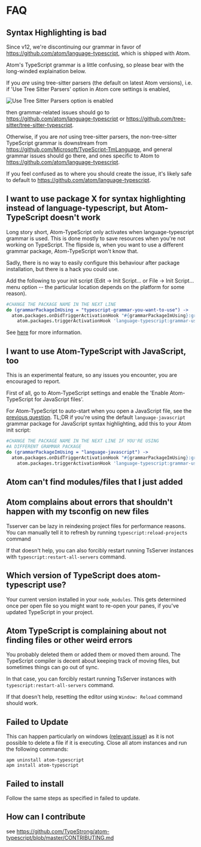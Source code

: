 # FAQ

## Syntax Highlighting is bad

Since v12, we're discontinuing our grammar in favor of
<https://github.com/atom/language-typescript>, which is
shipped with Atom.

Atom's TypeScript grammar is a little confusing, so please bear with the long-winded explaination below.

If you *are* using tree-sitter parsers (the default on latest Atom versions),
i.e. if 'Use Tree Sitter Parsers' option in Atom core settings is enabled,

![Use Tree Sitter Parsers option is enabled](https://user-images.githubusercontent.com/7275622/52045865-744b0700-2556-11e9-96bf-4367e90eeac5.png)

then grammar-related issues should go to <https://github.com/atom/language-typescript>
or <https://github.com/tree-sitter/tree-sitter-typescript>.

Otherwise, if you are *not* using tree-sitter parsers, the non-tree-sitter TypeScript
grammar is downstream from <https://github.com/Microsoft/TypeScript-TmLanguage>, and
general grammar issues should go there, and ones specific to Atom to
<https://github.com/atom/language-typescript>.

If you feel confused as to where you should create the issue, it's likely safe to default
to <https://github.com/atom/language-typescript>.

## I want to use package X for syntax highlighting instead of language-typescript, but Atom-TypeScript doesn't work

Long story short, Atom-TypeScript only activates when language-typescript
grammar is used. This is done mostly to save resources when you're not working
on TypeScript. The flipside is, when you want to use a different grammar
package, Atom-TypeScript won't know that.

Sadly, there is no way to easily configure this behaviour after package
installation, but there is a hack you could use.

Add the following to your init script (Edit → Init Script... or File → Init
Script... menu option -- the particular location depends on the platform for
some reason).

```coffee
#CHANGE THE PACKAGE NAME IN THE NEXT LINE
do (grammarPackageImUsing = "typescript-grammar-you-want-to-use") ->
  atom.packages.onDidTriggerActivationHook "#{grammarPackageImUsing}:grammar-used", ->
    atom.packages.triggerActivationHook 'language-typescript:grammar-used'
```

See [here](https://github.com/TypeStrong/atom-typescript/issues/1451#issuecomment-428151082) for more information.

## I want to use Atom-TypeScript with JavaScript, too

This is an experimental feature, so any issues you encounter, you are
encouraged to report.

First of all, go to Atom-TypeScript settings and enable the
'Enable Atom-TypeScript for JavaScript files'.

For Atom-TypeScript to auto-start when you open a JavaScript file, see the [previous question](#i-want-to-use-package-x-for-syntax-highlighting-instead-of-language-typescript-but-atom-typescript-doesnt-work). TL;DR if you're using the default `language-javascript`
grammar package for JavaScript syntax highlighting, add this to your Atom init
script:


```coffee
#CHANGE THE PACKAGE NAME IN THE NEXT LINE IF YOU'RE USING
#A DIFFERENT GRAMMAR PACKAGE
do (grammarPackageImUsing = "language-javascript") ->
  atom.packages.onDidTriggerActivationHook "#{grammarPackageImUsing}:grammar-used", ->
    atom.packages.triggerActivationHook 'language-typescript:grammar-used'
```

## Atom can't find modules/files that I just added

## Atom complains about errors that shouldn't happen with my tsconfig on new files

Tsserver can be lazy in reindexing project files for performance
reasons. You can manually tell it to refresh by running
`typescript:reload-projects` command

If that doesn't help, you can also forcibly restart running TsServer instances
with `typescript:restart-all-servers` command.

## Which version of TypeScript does atom-typescript use?

Your current version installed in your `node_modules`. This gets
determined once per open file so you might want to re-open your panes,
if you've updated TypeScript in your project.

## Atom TypeScript is complaining about not finding files or other weird errors

You probably deleted them or added them or moved them around. The
TypeScript compiler is decent about keeping track of moving files, but
sometimes things can go out of sync.

In that case, you can forcibly restart running TsServer instances
with `typescript:restart-all-servers` command.

If that doesn't help, resetting the editor using `Window: Reload` command
should work.

## Failed to Update

This can happen particularly on windows ([relevant
issue](https://github.com/TypeStrong/atom-typescript/issues/195)) as it
is not possible to delete a file if it is executing. Close all atom
instances and run the following commands:

    apm uninstall atom-typescript
    apm install atom-typescript

## Failed to install

Follow the same steps as specified in failed to update.

## How can I contribute

see
<https://github.com/TypeStrong/atom-typescript/blob/master/CONTRIBUTING.md>
